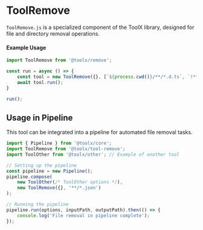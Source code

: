 # ToolRemove

`ToolRemove.js` is a specialized component of the ToolX library, designed for file and directory removal operations.

#### Example Usage

```js
import ToolRemove from '@toolx/remove';

const run = async () => {
    const tool = new ToolRemove({}, [`${process.cwd()}/**/*.d.ts`, `!**/node_modules`])
    await tool.run();
}

run();
```

## Usage in Pipeline

This tool can be integrated into a pipeline for automated file removal tasks.

```js
import { Pipeline } from '@toolx/core';
import ToolRemove from '@toolx/tool-remove';
import ToolOther from '@toolx/other'; // Example of another tool

// Setting up the pipeline
const pipeline = new Pipeline();
pipeline.compose(
    new ToolOther(/* ToolOther options */),
    new ToolRemove({}, '**/*.json')
);

// Running the pipeline
pipeline.run(options, inputPath, outputPath).then(() => {
    console.log('File removal in pipeline complete');
});
```